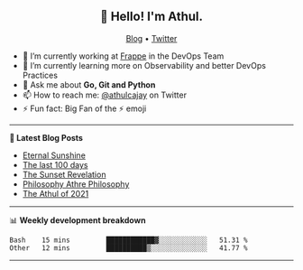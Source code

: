 <h2 align="center">👋 Hello! I'm Athul.</h2>
<p align="center">
  <a href="https://blog.athulcyriac.in">Blog</a> •
  <a href="https://twitter.com/athulcajay">Twitter</a>
</p>


- 🔭 I’m currently working at [Frappe](https://frappe.io) in the DevOps Team
- 🌱 I’m currently learning more on Observability and better DevOps Practices
- 💬 Ask me about **Go, Git and Python**
- 📫 How to reach me: [@athulcajay](https://twitter.com/athulcajay) on Twitter
- ⚡ Fun fact: Big Fan of the :zap: emoji

-------

**📝 Latest Blog Posts**

<!-- BLOG-POST-LIST:START -->
- [Eternal Sunshine](https://blog.athulcyriac.in/blog/college-trip/)
- [The last 100 days](https://blog.athulcyriac.in/blog/final-year/)
- [The Sunset Revelation](https://blog.athulcyriac.in/blog/philosphy-2/)
- [Philosophy Athre Philosophy](https://blog.athulcyriac.in/blog/philosophies/)
- [The Athul of 2021](https://blog.athulcyriac.in/blog/2021-me/)
<!-- BLOG-POST-LIST:END -->

-------

📊 **Weekly development breakdown**
<!--START_SECTION:waka-->

```text
Bash    15 mins         ████████████▓░░░░░░░░░░░░   51.31 %
Other   12 mins         ██████████▒░░░░░░░░░░░░░░   41.77 %
```

<!--END_SECTION:waka-->

-------
